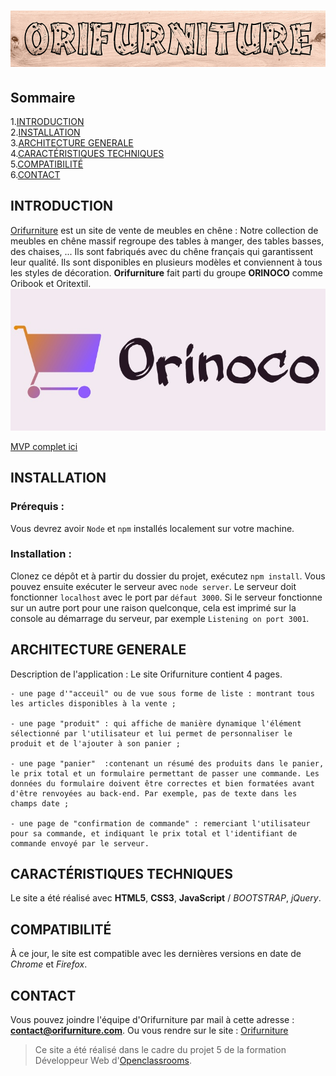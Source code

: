 # ![Orifurniture](./SRC/Orifurniture.png)

## Sommaire

1.[INTRODUCTION](#introduction)  
2.[INSTALLATION](#installation)  
3.[ARCHITECTURE GENERALE](#architecture-generale)  
4.[CARACTÉRISTIQUES TECHNIQUES](#caractéristiques-techniques)  
5.[COMPATIBILITÉ](#compatibilité)  
6.[CONTACT](#contact)

## INTRODUCTION

[Orifurniture](https://fredtams79.github.io/FredTamarelle_5_14052021/) est un site de vente de meubles en chêne :
Notre collection de meubles en chêne massif regroupe des tables à manger, des tables basses, des chaises, ...
Ils sont fabriqués avec du chêne français qui garantissent leur qualité. Ils sont disponibles en plusieurs modèles et conviennent à tous les styles de décoration.
**Orifurniture** fait parti du groupe **ORINOCO** comme Oribook et Oritextil.
![logo du groupe](./SRC/logoOrinoco.png)

[MVP complet ici](<https://s3-eu-west-1.amazonaws.com/course.oc-static.com/projects/DWJ_FR_P5/P5_Spe%CC%81cifications%20fonctionnelles%20Orinoco%20(2).pdf>)

## INSTALLATION

### Prérequis :

Vous devrez avoir `Node` et `npm` installés localement sur votre machine.

### Installation :

Clonez ce dépôt et à partir du dossier du projet, exécutez `npm install`. Vous pouvez ensuite exécuter le serveur avec `node server`. Le serveur doit fonctionner `localhost` avec le port par `défaut 3000`. Si le serveur fonctionne sur un autre port pour une raison quelconque, cela est imprimé sur la console au démarrage du serveur, par exemple `Listening on port 3001`.

## ARCHITECTURE GENERALE

Description de l'application :
Le site Orifurniture contient 4 pages.

    - une page d'"acceuil" ou de vue sous forme de liste : montrant tous les articles disponibles à la vente ;

    - une page "produit" : qui affiche de manière dynamique l'élément sélectionné par l'utilisateur et lui permet de personnaliser le produit et de l'ajouter à son panier ;

    - une page "panier"  :contenant un résumé des produits dans le panier, le prix total et un formulaire permettant de passer une commande. Les données du formulaire doivent être correctes et bien formatées avant d'être renvoyées au back-end. Par exemple, pas de texte dans les champs date ;

    - une page de "confirmation de commande" : remerciant l'utilisateur pour sa commande, et indiquant le prix total et l'identifiant de commande envoyé par le serveur.

## CARACTÉRISTIQUES TECHNIQUES

Le site a été réalisé avec **HTML5**, **CSS3**, **JavaScript** / _BOOTSTRAP_, _jQuery_.

## COMPATIBILITÉ

À ce jour, le site est compatible avec les dernières versions en date de _Chrome_ et _Firefox_.

## CONTACT

Vous pouvez joindre l'équipe d'Orifurniture par mail à cette adresse : **contact@orifurniture.com**.
Ou vous rendre sur le site : [Orifurniture](https://fredtams79.github.io/FredTamarelle_5_14052021/)

> Ce site a été réalisé dans le cadre du projet 5 de la formation Développeur Web
> d'[Openclassrooms](https://openclassrooms.com/fr/paths/185-developpeur-web).

